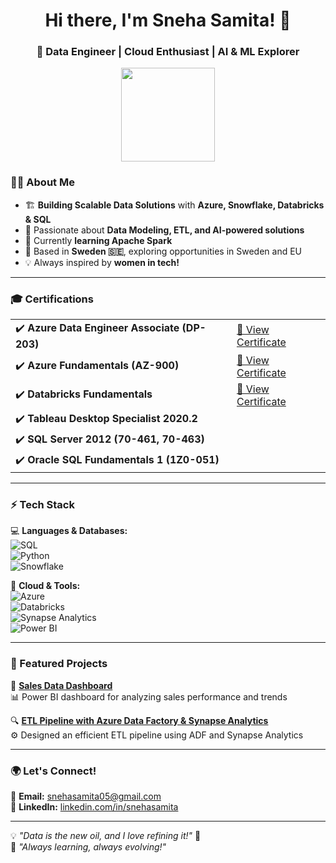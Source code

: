 <h1 align="center">Hi there, I'm Sneha Samita! 👋</h1>
<h3 align="center">🚀 Data Engineer | Cloud Enthusiast | AI & ML Explorer</h3>

<p align="center">
  <img src="https://img.shields.io/badge/Data%20Engineer-%2300C7B7.svg?style=for-the-badge&logo=python&logoColor=white" width="150">
</p>

### 👩‍💻 About Me  
- 🏗 **Building Scalable Data Solutions** with **Azure, Snowflake, Databricks & SQL**  
- 🎯 Passionate about **Data Modeling, ETL, and AI-powered solutions**  
- 🌱 Currently **learning Apache Spark**  
- 📍 Based in **Sweden 🇸🇪**, exploring opportunities in Sweden and EU  
- 💡 Always inspired by **women in tech!**  

---

### 🎓 Certifications  
<table>
  <tr>
    <td>✔️ <strong>Azure Data Engineer Associate (DP-203)</strong></td>
    <td><a href="https://github.com/snehasamita05/Certifications/blob/main/DP-203.jpg">📜 View Certificate</a></td>
  </tr>
  <tr>
    <td>✔️ <strong>Azure Fundamentals (AZ-900)</strong></td>
    <td><a href="https://github.com/snehasamita05/Certifications/blob/main/AZ-900.PNG">📜 View Certificate</a></td>
  </tr>
  <tr>
    <td>✔️ <strong>Databricks Fundamentals</strong></td>
    <td><a href="https://github.com/snehasamita05/Certifications/blob/main/Databricks-Fundamentals.pdf">📜 View Certificate</a></td>
  </tr>
  <tr>
    <td>✔️ <strong>Tableau Desktop Specialist 2020.2</strong></td>
    <td></td>
  </tr>
  <tr>
    <td>✔️ <strong>SQL Server 2012 (70-461, 70-463)</strong></td>
    <td></td>
  </tr>
  <tr>
    <td>✔️ <strong>Oracle SQL Fundamentals 1 (1Z0-051)</strong></td>
    <td></td>
  </tr>
</table>

---

### ⚡ Tech Stack  
💻 **Languages & Databases:**  
![SQL](https://img.shields.io/badge/SQL-%231572B6.svg?style=for-the-badge&logo=sqlite&logoColor=white)  
![Python](https://img.shields.io/badge/Python-%23FFD43B.svg?style=for-the-badge&logo=python&logoColor=blue)  
![Snowflake](https://img.shields.io/badge/Snowflake-%2300C7B7.svg?style=for-the-badge&logo=snowflake&logoColor=white)  

🚀 **Cloud & Tools:**  
![Azure](https://img.shields.io/badge/Azure-0078D4.svg?style=for-the-badge&logo=microsoftazure&logoColor=white)  
![Databricks](https://img.shields.io/badge/Databricks-EF1A24.svg?style=for-the-badge&logo=databricks&logoColor=white)  
![Synapse Analytics](https://img.shields.io/badge/Synapse%20Analytics-0078D4.svg?style=for-the-badge&logo=microsoftazure&logoColor=white)  
![Power BI](https://img.shields.io/badge/Power%20BI-F2C811.svg?style=for-the-badge&logo=powerbi&logoColor=black)  

---

### 📌 Featured Projects  
🚀 **[Sales Data Dashboard](https://github.com/snehasamita05/Sales-Data-Dashboard)**  
📊 Power BI dashboard for analyzing sales performance and trends  

🔍 **[ETL Pipeline with Azure Data Factory & Synapse Analytics](https://github.com/snehasamita05/Azure-End-End-Project1)**  
⚙️ Designed an efficient ETL pipeline using ADF and Synapse Analytics  

---

### 🌍 Let's Connect!  
📧 **Email:** [snehasamita05@gmail.com](mailto:snehasamita05@gmail.com)  
💼 **LinkedIn:** [linkedin.com/in/snehasamita](https://www.linkedin.com/in/snehasamita)  

---

💡 *"Data is the new oil, and I love refining it!"* 🚀  
🎯 *"Always learning, always evolving!"*  
